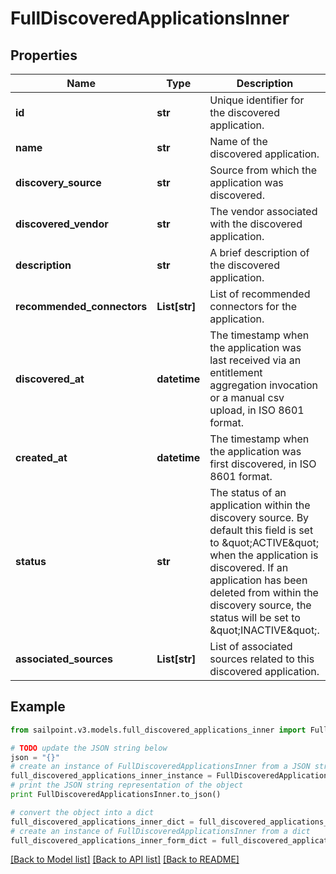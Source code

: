 # FullDiscoveredApplicationsInner


## Properties

Name | Type | Description | Notes
------------ | ------------- | ------------- | -------------
**id** | **str** | Unique identifier for the discovered application. | [optional] 
**name** | **str** | Name of the discovered application. | [optional] 
**discovery_source** | **str** | Source from which the application was discovered. | [optional] 
**discovered_vendor** | **str** | The vendor associated with the discovered application. | [optional] 
**description** | **str** | A brief description of the discovered application. | [optional] 
**recommended_connectors** | **List[str]** | List of recommended connectors for the application. | [optional] 
**discovered_at** | **datetime** | The timestamp when the application was last received via an entitlement aggregation invocation  or a manual csv upload, in ISO 8601 format. | [optional] 
**created_at** | **datetime** | The timestamp when the application was first discovered, in ISO 8601 format. | [optional] 
**status** | **str** | The status of an application within the discovery source.  By default this field is set to \&quot;ACTIVE\&quot; when the application is discovered.  If an application has been deleted from within the discovery source, the status will be set to \&quot;INACTIVE\&quot;. | [optional] 
**associated_sources** | **List[str]** | List of associated sources related to this discovered application. | [optional] 

## Example

```python
from sailpoint.v3.models.full_discovered_applications_inner import FullDiscoveredApplicationsInner

# TODO update the JSON string below
json = "{}"
# create an instance of FullDiscoveredApplicationsInner from a JSON string
full_discovered_applications_inner_instance = FullDiscoveredApplicationsInner.from_json(json)
# print the JSON string representation of the object
print FullDiscoveredApplicationsInner.to_json()

# convert the object into a dict
full_discovered_applications_inner_dict = full_discovered_applications_inner_instance.to_dict()
# create an instance of FullDiscoveredApplicationsInner from a dict
full_discovered_applications_inner_form_dict = full_discovered_applications_inner.from_dict(full_discovered_applications_inner_dict)
```
[[Back to Model list]](../README.md#documentation-for-models) [[Back to API list]](../README.md#documentation-for-api-endpoints) [[Back to README]](../README.md)


